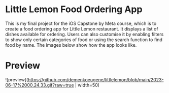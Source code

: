 # Little Lemon Food Ordering App

This is my final project for the iOS Capstone by Meta course, which is to create a food ordering app for Little Lemon restaurant. 
It displays a list of dishes available for ordering. Users can also customise it by enabling filters to show only certain categories 
of food or using the search function to find food by name. The images below show how the app looks like.

# Preview

![preview](https://github.com/demenkoeugene/littlelemon/blob/main/2023-06-17%2000.24.33.gif?raw=true | width=50)
